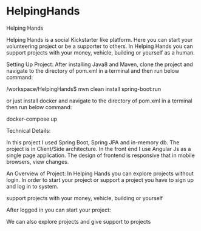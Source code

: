 # HelpingHands
Helping Hands

Helping Hands is a social Kickstarter like platform. Here you can start your volunteering project or be a supporter to others. In Helping Hands you can support projects with your money, vehicle, building or yourself as a human.

Setting Up Project:
After installing Java8 and Maven, clone the project and navigate to the directory of pom.xml in a terminal and then run below command:

/workspace/HelpingHands$ mvn clean install spring-boot:run

or just install docker and navigate to the directory of pom.xml in a terminal then run below command:

docker-compose up

Technical Details:

In this project I used Spring Boot, Spring JPA and in-memory db. 
The project is in Client/Side architecture. In the front end I use Angular Js as a single page application. The design of frontend is responsive that in mobile browsers, view changes.

An Overview of Project:
In Helping Hands you can explore projects without login. In order to start your project or support a project you have to sign  up and log in to system.
 
support projects with your money, vehicle, building or yourself 


After logged in you can start your project:

We can also explore projects and give support to projects

